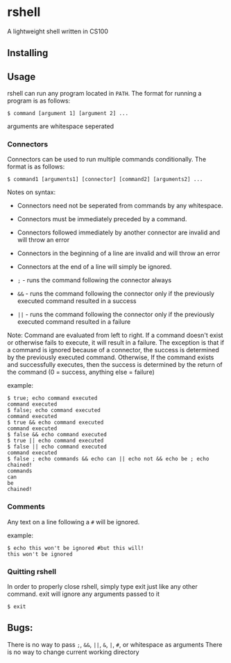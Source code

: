 # rshell
A lightweight shell written in CS100

## Installing


## Usage
rshell can run any program located in `PATH`.
The format for running a program is as follows:
```
$ command [argument 1] [argument 2] ...
```
arguments are whitespace seperated

### Connectors
Connectors can be used to run multiple commands conditionally.
The format is as follows:
```
$ command1 [arguments1] [connector] [command2] [arguments2] ...
```
Notes on syntax:
- Connectors need not be seperated from commands by any whitespace.
- Connectors must be immediately preceded by a command.
- Connectors followed immediately by another connector are invalid and will throw an error
- Connectors in the beginning of a line are invalid and will throw an error
- Connectors at the end of a line will simply be ignored.

- `;` -  runs the command following the connector always
- `&&` - runs the command following the connector only if the previously executed command resulted in a success
- `||` - runs the command following the connector only if the previously executed command resulted in a failure

Note:
Command are evaluated from left to right.
If a command doesn't exist or otherwise fails to execute, it will result in a failure.
The exception is that if a command is ignored because of a connector, the success is determined by the previously executed command.
Otherwise, If the command exists and successfully executes, then the success is determined by the return of the command (0 = success, anything else = failure)

example:
```
$ true; echo command executed
command executed
$ false; echo command executed
command executed
$ true && echo command executed
command executed
$ false && echo command executed
$ true || echo command executed
$ false || echo command executed
command executed
$ false ; echo commands && echo can || echo not && echo be ; echo chained!
commands
can
be
chained!
```

### Comments
Any text on a line following a `#` will be ignored.

example:
```
$ echo this won't be ignored #but this will!
this won't be ignored
```

### Quitting rshell
In order to properly close rshell, simply type exit just like any other command.
exit will ignore any arguments passed to it
```
$ exit
```





## Bugs:
There is no way to pass `;`, `&&`, `||`, `&`, `|`, `#`, or whitespace as arguments
There is no way to change current working directory
